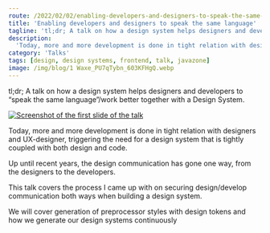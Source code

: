 ```yaml
---
route: /2022/02/02/enabling-developers-and-designers-to-speak-the-same-language
title: 'Enabling developers and designers to speak the same language'
tagline: 'tl;dr; A talk on how a design system helps designers and developers to “speak the same language”/work better together with a Design System'
description:
  'Today, more and more development is done in tight relation with designers and UX-designer, triggering the need for a design system that is tightly coupled with both design and code. Up until recent years, the design communication has gone one way, from the designers to the developers.'
category: 'Talks'
tags: [design, design systems, frontend, talk, javazone]
image: /img/blog/1 Waxe_PU7qTybn_603KFHgQ.webp
---
```


<p class="ph lead">
tl;dr; A talk on how a design system helps designers and developers to “speak the same language”/work better together with a Design System.
</p>

<a class="ph player" rel="noreferrer noopener" target="_blank" href="https://vimeo.com/showcase/9189999/video/669321050"><img src="/img/blog/1%20Waxe_PU7qTybn_603KFHgQ.webp" title="Enabling developers and designers to speak the same language" alt="Screenshot of the first slide of the talk"/></a>

Today, more and more development is done in tight relation with designers and UX-designer, triggering the need for a design system that is tightly coupled with both design and code.

Up until recent years, the design communication has gone one way, from the designers to the developers.

This talk covers the process I came up with on securing design/develop communication both ways when building a design system.

We will cover generation of preprocessor styles with design tokens and how we generate our design systems continuously
